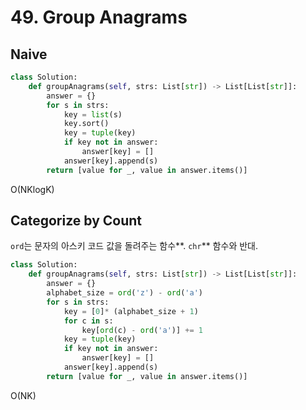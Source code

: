 # 49. Group Anagrams

## Naive

```python
class Solution:
    def groupAnagrams(self, strs: List[str]) -> List[List[str]]:
        answer = {}
        for s in strs:
            key = list(s)
            key.sort()
            key = tuple(key)
            if key not in answer:
                answer[key] = []
            answer[key].append(s)
        return [value for _, value in answer.items()]
```

O\(NKlogK\)

## **Categorize by Count**

  `ord`는 문자의 아스키 코드 값을 돌려주는 함수**. `chr`** 함수와 반대.

```python
class Solution:
    def groupAnagrams(self, strs: List[str]) -> List[List[str]]:
        answer = {}
        alphabet_size = ord('z') - ord('a')
        for s in strs:
            key = [0]* (alphabet_size + 1)
            for c in s:
                key[ord(c) - ord('a')] += 1
            key = tuple(key)
            if key not in answer:
                answer[key] = []
            answer[key].append(s)
        return [value for _, value in answer.items()]
```

O\(NK\)

